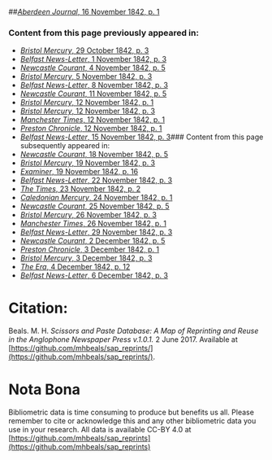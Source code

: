 ##[*Aberdeen Journal*, 16 November 1842, p. 1](https://mhbeals.github.io/sap_html/Aberdeen-Journal/Aberdeen-Journal-16-November-1842-p-1)

### Content from this page previously appeared in:
+ [*Bristol Mercury*, 29 October 1842, p. 3](https://mhbeals.github.io/sap_html/Bristol-Mercury/Bristol-Mercury-29-October-1842-p-3)
+ [*Belfast News-Letter*, 1 November 1842, p. 3](https://mhbeals.github.io/sap_html/Belfast-News-Letter/Belfast-News-Letter-1-November-1842-p-3)
+ [*Newcastle Courant*, 4 November 1842, p. 5](https://mhbeals.github.io/sap_html/Newcastle-Courant/Newcastle-Courant-4-November-1842-p-5)
+ [*Bristol Mercury*, 5 November 1842, p. 3](https://mhbeals.github.io/sap_html/Bristol-Mercury/Bristol-Mercury-5-November-1842-p-3)
+ [*Belfast News-Letter*, 8 November 1842, p. 3](https://mhbeals.github.io/sap_html/Belfast-News-Letter/Belfast-News-Letter-8-November-1842-p-3)
+ [*Newcastle Courant*, 11 November 1842, p. 5](https://mhbeals.github.io/sap_html/Newcastle-Courant/Newcastle-Courant-11-November-1842-p-5)
+ [*Bristol Mercury*, 12 November 1842, p. 1](https://mhbeals.github.io/sap_html/Bristol-Mercury/Bristol-Mercury-12-November-1842-p-1)
+ [*Bristol Mercury*, 12 November 1842, p. 3](https://mhbeals.github.io/sap_html/Bristol-Mercury/Bristol-Mercury-12-November-1842-p-3)
+ [*Manchester Times*, 12 November 1842, p. 1](https://mhbeals.github.io/sap_html/Manchester-Times/Manchester-Times-12-November-1842-p-1)
+ [*Preston Chronicle*, 12 November 1842, p. 1](https://mhbeals.github.io/sap_html/Preston-Chronicle/Preston-Chronicle-12-November-1842-p-1)
+ [*Belfast News-Letter*, 15 November 1842, p. 3](https://mhbeals.github.io/sap_html/Belfast-News-Letter/Belfast-News-Letter-15-November-1842-p-3)### Content from this page subsequently appeared in:
+ [*Newcastle Courant*, 18 November 1842, p. 5](https://mhbeals.github.io/sap_html/Newcastle-Courant/Newcastle-Courant-18-November-1842-p-5)
+ [*Bristol Mercury*, 19 November 1842, p. 3](https://mhbeals.github.io/sap_html/Bristol-Mercury/Bristol-Mercury-19-November-1842-p-3)
+ [*Examiner*, 19 November 1842, p. 16](https://mhbeals.github.io/sap_html/Examiner/Examiner-19-November-1842-p-16)
+ [*Belfast News-Letter*, 22 November 1842, p. 3](https://mhbeals.github.io/sap_html/Belfast-News-Letter/Belfast-News-Letter-22-November-1842-p-3)
+ [*The Times*, 23 November 1842, p. 2](https://mhbeals.github.io/sap_html/The-Times/The-Times-23-November-1842-p-2)
+ [*Caledonian Mercury*, 24 November 1842, p. 1](https://mhbeals.github.io/sap_html/Caledonian-Mercury/Caledonian-Mercury-24-November-1842-p-1)
+ [*Newcastle Courant*, 25 November 1842, p. 5](https://mhbeals.github.io/sap_html/Newcastle-Courant/Newcastle-Courant-25-November-1842-p-5)
+ [*Bristol Mercury*, 26 November 1842, p. 3](https://mhbeals.github.io/sap_html/Bristol-Mercury/Bristol-Mercury-26-November-1842-p-3)
+ [*Manchester Times*, 26 November 1842, p. 1](https://mhbeals.github.io/sap_html/Manchester-Times/Manchester-Times-26-November-1842-p-1)
+ [*Belfast News-Letter*, 29 November 1842, p. 3](https://mhbeals.github.io/sap_html/Belfast-News-Letter/Belfast-News-Letter-29-November-1842-p-3)
+ [*Newcastle Courant*, 2 December 1842, p. 5](https://mhbeals.github.io/sap_html/Newcastle-Courant/Newcastle-Courant-2-December-1842-p-5)
+ [*Preston Chronicle*, 3 December 1842, p. 1](https://mhbeals.github.io/sap_html/Preston-Chronicle/Preston-Chronicle-3-December-1842-p-1)
+ [*Bristol Mercury*, 3 December 1842, p. 3](https://mhbeals.github.io/sap_html/Bristol-Mercury/Bristol-Mercury-3-December-1842-p-3)
+ [*The Era*, 4 December 1842, p. 12](https://mhbeals.github.io/sap_html/The-Era/The-Era-4-December-1842-p-12)
+ [*Belfast News-Letter*, 6 December 1842, p. 3](https://mhbeals.github.io/sap_html/Belfast-News-Letter/Belfast-News-Letter-6-December-1842-p-3)
                    
# Citation: 

Beals. M. H. *Scissors and Paste Database: A Map of Reprinting and Reuse in the Anglophone Newspaper Press v.1.0.1.* 2 June 2017. Available at [https://github.com/mhbeals/sap_reprints/](https://github.com/mhbeals/sap_reprints/). 
                    
# Nota Bona

Bibliometric data is time consuming to produce but benefits us all. Please remember to cite or acknowledge this and any other bibliometric data you use in your research. All data is available CC-BY 4.0 at [https://github.com/mhbeals/sap_reprints](https://github.com/mhbeals/sap_reprints)